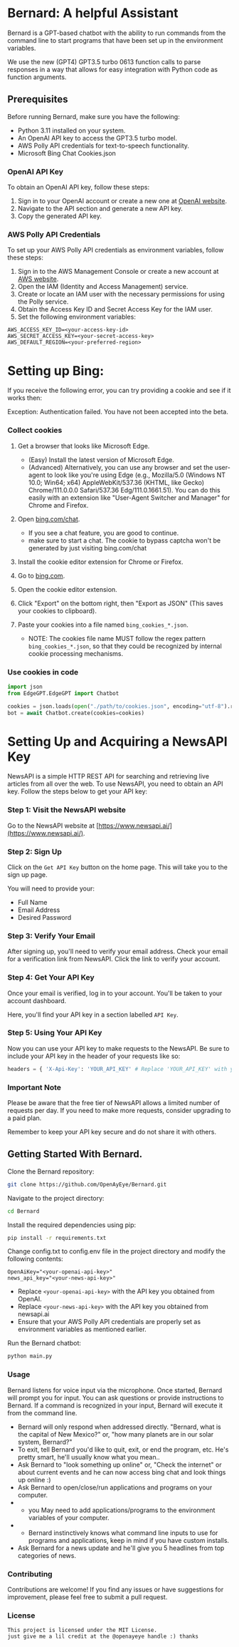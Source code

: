 # Bernard: A helpful Assistant 

Bernard is a GPT-based chatbot with the ability to run commands from the command line to start programs that have been set up in the environment variables.

We use the new (GPT4) GPT3.5 turbo 0613 function calls to parse responses in a way that allows for easy integration with Python code as function arguments.

## Prerequisites

Before running Bernard, make sure you have the following:

- Python 3.11 installed on your system.
- An OpenAI API key to access the GPT3.5 turbo model.
- AWS Polly API credentials for text-to-speech functionality.
- Microsoft Bing Chat Cookies.json

### OpenAI API Key

To obtain an OpenAI API key, follow these steps:

1. Sign in to your OpenAI account or create a new one at [OpenAI website](https://www.openai.com/).
2. Navigate to the API section and generate a new API key.
3. Copy the generated API key.

### AWS Polly API Credentials

To set up your AWS Polly API credentials as environment variables, follow these steps:

1. Sign in to the AWS Management Console or create a new account at [AWS website](https://aws.amazon.com/).
2. Open the IAM (Identity and Access Management) service.
3. Create or locate an IAM user with the necessary permissions for using the Polly service.
4. Obtain the Access Key ID and Secret Access Key for the IAM user.
5. Set the following environment variables:

```
AWS_ACCESS_KEY_ID=<your-access-key-id>
AWS_SECRET_ACCESS_KEY=<your-secret-access-key>
AWS_DEFAULT_REGION=<your-preferred-region>
```
# Setting up Bing:
If you receive the following error, you can try providing a cookie and see if it works then:

Exception: Authentication failed. You have not been accepted into the beta.

### Collect cookies

1. Get a browser that looks like Microsoft Edge.
   - (Easy) Install the latest version of Microsoft Edge.
   - (Advanced) Alternatively, you can use any browser and set the user-agent to look like you're using Edge (e.g., Mozilla/5.0 (Windows NT 10.0; Win64; x64) AppleWebKit/537.36 (KHTML, like Gecko) Chrome/111.0.0.0 Safari/537.36 Edg/111.0.1661.51). You can do this easily with an extension like "User-Agent Switcher and Manager" for Chrome and Firefox.

2. Open [bing.com/chat](https://www.bing.com/chat).
   - If you see a chat feature, you are good to continue.
   - make sure to start a chat. The cookie to bypass captcha won't be generated by just visiting bing.com/chat

3. Install the cookie editor extension for Chrome or Firefox.

4. Go to [bing.com](https://www.bing.com).

5. Open the cookie editor extension.

6. Click "Export" on the bottom right, then "Export as JSON" (This saves your cookies to clipboard).

7. Paste your cookies into a file named `bing_cookies_*.json`.
   - NOTE: The cookies file name MUST follow the regex pattern `bing_cookies_*.json`, so that they could be recognized by internal cookie processing mechanisms.

### Use cookies in code
```python
import json
from EdgeGPT.EdgeGPT import Chatbot

cookies = json.loads(open("./path/to/cookies.json", encoding="utf-8").read())  # might omit cookies option
bot = await Chatbot.create(cookies=cookies)
```

# Setting Up and Acquiring a NewsAPI Key

NewsAPI is a simple HTTP REST API for searching and retrieving live articles from all over the web. To use NewsAPI, you need to obtain an API key. Follow the steps below to get your API key:

### Step 1: Visit the NewsAPI website

Go to the NewsAPI website at [https://www.newsapi.ai/](https://www.newsapi.ai/).

### Step 2: Sign Up

Click on the `Get API Key` button on the home page. This will take you to the sign up page. 

You will need to provide your:

- Full Name
- Email Address
- Desired Password

### Step 3: Verify Your Email

After signing up, you'll need to verify your email address. Check your email for a verification link from NewsAPI. Click the link to verify your account.

### Step 4: Get Your API Key

Once your email is verified, log in to your account. You'll be taken to your account dashboard. 

Here, you'll find your API key in a section labelled `API Key`. 

### Step 5: Using Your API Key

Now you can use your API key to make requests to the NewsAPI. Be sure to include your API key in the header of your requests like so:

``` python
headers = { 'X-Api-Key': 'YOUR_API_KEY' # Replace 'YOUR_API_KEY' with your actual API key }
```

### Important Note

Please be aware that the free tier of NewsAPI allows a limited number of requests per day. If you need to make more requests, consider upgrading to a paid plan.

Remember to keep your API key secure and do not share it with others.


## Getting Started With Bernard.

Clone the Bernard repository:

```bash
git clone https://github.com/OpenAyEye/Bernard.git
```

Navigate to the project directory:

```bash
cd Bernard
```

Install the required dependencies using pip:

```bash
pip install -r requirements.txt
```

Change config.txt to config.env file in the project directory and modify the following contents:

```
OpenAiKey="<your-openai-api-key>"
news_api_key="<your-news-api-key>"
```

- Replace `<your-openai-api-key>` with the API key you obtained from OpenAI.
- Replace `<your-news-api-key>` with the API key you obtained from newsapi.ai 
- Ensure that your AWS Polly API credentials are properly set as environment variables as mentioned earlier.

Run the Bernard chatbot:

```bash
python main.py
```

### Usage

Bernard listens for voice input via the microphone. Once started, Bernard will prompt you for input.
You can ask questions or provide instructions to Bernard.
If a command is recognized in your input, Bernard will execute it from the command line.

 - Bernard will only respond when addressed directly. "Bernard, what is the capital of New Mexico?" or, "how many planets are in our solar system, Bernard?"
 - To exit, tell Bernard you'd like to quit, exit, or end the program, etc. He's pretty smart, he'll usually know what you mean..
 - Ask Bernard to "look something up online" or, "Check the internet" or about current events and he can now access bing chat and look things up online :)
 - Ask Bernard to open/close/run applications and programs on your computer. 
 - - you May need to add applications/programs to the environment variables of your computer.
 - - Bernard instinctively knows what command line inputs to use for programs and applications, keep in mind if you have custom installs.
 - Ask Bernard for a news update and he'll give you 5 headlines from top categories of news.
### Contributing

Contributions are welcome! If you find any issues or have suggestions for improvement, please feel free to submit a pull request.

### License
```
This project is licensed under the MIT License.
just give me a lil credit at the @openayeye handle :) thanks
```
